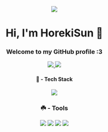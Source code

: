 <div id="header" align="center">
<img src="https://media1.giphy.com/media/kXdo4BgGoFC80/giphy.gif?cid=6c09b952n7xtrj92mcy17v24zyaggiet43c83kynmougg8qy&ep=v1_internal_gif_by_id&rid=giphy.gif&ct=g">
</div>

<h1 align="center">Hi, I'm HorekiSun 🍁</h1>

<h3 align="center">Welcome to my GitHub profile :3</h3>

<div id="badges" align="center">
  <a href="https://t.me/horekisun">
    <img src="https://img.shields.io/badge/Telegram-blue?style=for-the-badge&logo=telegram&logoColor=white"/>
  </a>
<img src="https://img.shields.io/badge/Email-red?style=for-the-badge&logo=gmail&logoColor=white"/>


 #### 🍁 - Tech Stack

<img src="https://img.shields.io/badge/Python-blue?style=for-the-badge&logo=python&logoColor=white"/>



 ### ☘️ - Tools
<img src="https://img.shields.io/badge/Git-red?style=for-the-badge&logo=git&logoColor=black"/>
<img src="https://img.shields.io/badge/Pycharm-purple?style=for-the-badge&logo=pycharm&logoColor=white"/>
<img src="https://img.shields.io/badge/Batch-green?style=for-the-badge&logo=batch&logoColor=black"/>
<img src="https://img.shields.io/badge/Linux-black?style=for-the-badge&logo=linux&logoColor=orange"/>